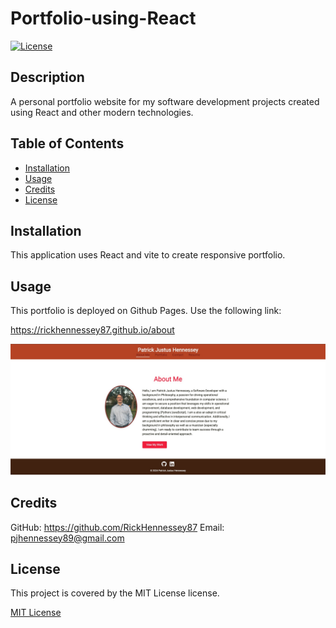 # Portfolio-using-React

[![License](https://img.shields.io/badge/License-MIT-yellow.svg)](https://opensource.org/licenses/MIT)

## Description

A personal portfolio website for my software development projects created using React and other modern technologies. 

## Table of Contents
        
- [Installation](#installation)
- [Usage](#usage)
- [Credits](#credits)
- [License](#license)

## Installation

This application uses React and vite to create responsive portfolio. 

## Usage 

This portfolio is deployed on Github Pages. Use the following link:

https://rickhennessey87.github.io/about

![screenshot](./src/assets/images/PortfolioScreenshot.jpg)

## Credits
        
GitHub: https://github.com/RickHennessey87
Email: pjhennessey89@gmail.com

## License
    
This project is covered by the MIT License license.

[MIT License](https://opensource.org/licenses/MIT)